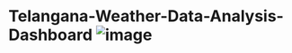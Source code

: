 # Telangana-Weather-Data-Analysis-Dashboard ![image](https://github.com/user-attachments/assets/ca6b0ae5-d3e5-4ff0-9978-afb547c93782)
